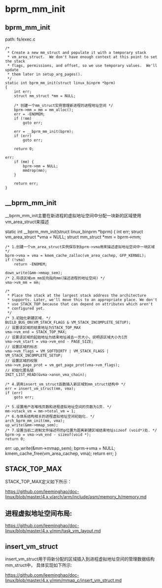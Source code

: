 bprm_mm_init
========================================

bprm_mm_init
----------------------------------------

path: fs/exec.c
```
/*
 * Create a new mm_struct and populate it with a temporary stack
 * vm_area_struct.  We don't have enough context at this point to set the stack
 * flags, permissions, and offset, so we use temporary values.  We'll update
 * them later in setup_arg_pages().
 */
static int bprm_mm_init(struct linux_binprm *bprm)
{
    int err;
    struct mm_struct *mm = NULL;

    /* 创建一个mm_struct实例管理新进程的进程地址空间 */
    bprm->mm = mm = mm_alloc();
    err = -ENOMEM;
    if (!mm)
        goto err;

    err = __bprm_mm_init(bprm);
    if (err)
        goto err;

    return 0;

err:
    if (mm) {
        bprm->mm = NULL;
        mmdrop(mm);
    }

    return err;
}
```

__bprm_mm_init
----------------------------------------

__bprm_mm_init主要在新进程的虚拟地址空间中分配一块新的区域使用vm_area_struct来描述

static int __bprm_mm_init(struct linux_binprm *bprm)
{
    int err;
    struct vm_area_struct *vma = NULL;
    struct mm_struct *mm = bprm->mm;

    /* 1.创建一个vm_area_struct实例保存到bprm->vma用来描述虚拟地址空间中一块区域 */
    bprm->vma = vma = kmem_cache_zalloc(vm_area_cachep, GFP_KERNEL);
    if (!vma)
        return -ENOMEM;

    down_write(&mm->mmap_sem);
    /* 2.将该区域vm_mm反向指向mm(描述进程的地址空间) */
    vma->vm_mm = mm;

    /*
     * Place the stack at the largest stack address the architecture
     * supports. Later, we'll move this to an appropriate place. We don't
     * use STACK_TOP because that can depend on attributes which aren't
     * configured yet.
     */
    /* 3.初始化新建区域. */
    BUILD_BUG_ON(VM_STACK_FLAGS & VM_STACK_INCOMPLETE_SETUP);
    // 设置该区域的结束地址为STACK_TOP_MAX
    vma->vm_end = STACK_TOP_MAX;
    // 设置该区域的起始地址为结束地址减去一页大小，说明该区域大小为1页
    vma->vm_start = vma->vm_end - PAGE_SIZE;
    // 设置区域的标志
    vma->vm_flags = VM_SOFTDIRTY | VM_STACK_FLAGS | VM_STACK_INCOMPLETE_SETUP;
    // 设置区域的权限
    vma->vm_page_prot = vm_get_page_prot(vma->vm_flags);
    // 初始化匿名链
    INIT_LIST_HEAD(&vma->anon_vma_chain);

    /* 4.调用insert_vm_struct函数插入新区域到mm_struct结构中 */
    err = insert_vm_struct(mm, vma);
    if (err)
        goto err;

    /* 5.设置用户态堆栈页数和进程虚拟地址空间的页数为1页. */
    mm->stack_vm = mm->total_vm = 1;
    /* 6.与体系结构相关的进程虚拟地址空间初始化. */
    arch_bprm_mm_init(mm, vma);
    up_write(&mm->mmap_sem);
    /* 7.设置当前二进制文件描述符的p位置为距离新建区域结束地址sizeof (void*)处. */
    bprm->p = vma->vm_end - sizeof(void *);
    return 0;
err:
    up_write(&mm->mmap_sem);
    bprm->vma = NULL;
    kmem_cache_free(vm_area_cachep, vma);
    return err;
}

STACK_TOP_MAX
----------------------------------------

STACK_TOP_MAX定义如下所示：

https://github.com/leeminghao/doc-linux/blob/master/4.x.y/arch/arm/include/asm/memory_h/memory.md

进程虚拟地址空间布局:
----------------------------------------

https://github.com/leeminghao/doc-linux/blob/master/4.x.y/mm/task_vm_layout.md

insert_vm_struct
----------------------------------------

insert_vm_struct用于将新分配的区域插入到进程虚拟地址空间的管理数据结构mm_struct中，
具体实现如下所示:

https://github.com/leeminghao/doc-linux/blob/master/4.x.y/mm/mmap_c/insert_vm_struct.md
